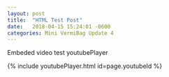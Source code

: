 ```yaml
---
layout: post
title:  "HTML Test Post"
date:   2018-04-15 15:24:01 -0600
categories: Mini VermiBag Update 4
---
```

Embeded video test youtubePlayer





{% include youtubePlayer.html id=page.youtubeId %}
